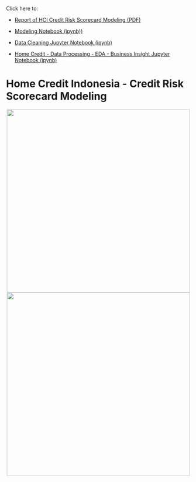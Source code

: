 Click here to:
- [Report of HCI Credit Risk Scorecard Modeling (PDF)](https://github.com/bintangphylosophie/Performance-Analytics-Kimia-Farma/blob/main/Dashboard%20Performance%20Analytics%20of%20Kimia%20Farma.pdf)

- [Modeling Notebook (ipynb))](https://github.com/bintangphylosophie/HomeCreditIndonesia-Credit-Risk-Scorecard-Modeling/blob/main/Home%20Credit%20-%20Modelling.ipynb)

- [Data Cleaning Jupyter Notebook (ipynb)](https://github.com/bintangphylosophie/HomeCreditIndonesia-Credit-Risk-Scorecard-Modeling/tree/main/Home%20Credit%20-%20Dataset%20Cleaning)

- [Home Credit - Data Processing - EDA - Business Insight Jupyter Notebook (ipynb)](https://github.com/bintangphylosophie/HomeCreditIndonesia-Credit-Risk-Scorecard-Modeling/blob/main/Home%20Credit%20-%20Data%20Processing%20-%20EDA%20-%20Business%20Insight.ipynb)

# Home Credit Indonesia - Credit Risk Scorecard Modeling

<p align="center">
    <img src="https://github.com/user-attachments/assets/1476111b-2b1b-4bea-8150-9c422437df4f" width="500">
    <img src="https://github.com/user-attachments/assets/a0453bbc-9dd7-43f9-a393-0a158d3c5315" width="500">
</p>

